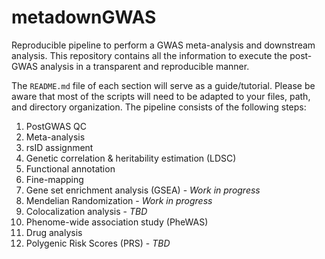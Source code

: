 # metadownGWAS
Reproducible pipeline to perform a GWAS meta-analysis and downstream analysis. This repository contains all the information to execute the post-GWAS analysis in a transparent and reproducible manner.

The `README.md` file of each section will serve as a guide/tutorial. Please be aware that most of the scripts will need to be adapted to your files, path, and directory organization. The pipeline consists of the following steps:

1. PostGWAS QC
2. Meta-analysis
3. rsID assignment
4. Genetic correlation & heritability estimation (LDSC)
5. Functional annotation
6. Fine-mapping
7. Gene set enrichment analysis (GSEA) - *Work in progress*
8. Mendelian Randomization - *Work in progress*
9. Colocalization analysis - *TBD*
10. Phenome-wide association study (PheWAS)
11. Drug analysis
12. Polygenic Risk Scores (PRS) - *TBD*


